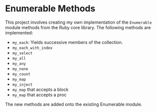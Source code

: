 # Enumerable Methods

This project involves creating my own implementation of the `Enumerable` module methods from the Ruby core library. The following methods are implemented:

- `my_each`: Yields successive members of the collection.
- `my_each_with_index`
- `my_select`
- `my_all`
- `my_any`
- `my_none`
- `my_count`
- `my_map`
- `my_inject`
- `my_map` that accepts a block
- `my_map` that accepts a proc

The new methods are added onto the existing Enumerable module.